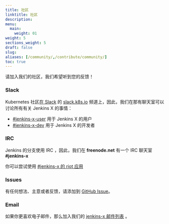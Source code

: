 ```yaml
---
title: 社区
linktitle: 社区
description: 
menu:
  main:
    weight: 01
weight: 5
sections_weight: 5
draft: false
slug:
aliases: [/community/,/contribute/community/]
toc: true
---
```


请加入我们的社区，我们希望听到您的反馈！

### Slack

Kubernetes 社区[在 Slack](http://slack.k8s.io/) 的 [slack.k8s.io](http://slack.k8s.io/) 频道上，因此，我们在那有聊天室可以讨论所有有关 Jenkins X 的事情：

* [\#jenkins-x-user](https://kubernetes.slack.com/messages/C9MBGQJRH) 用于 Jenkins X 的用户
* [\#jenkins-x-dev](https://kubernetes.slack.com/messages/C9LTHT2BB) 用于 Jenkins X 的开发者

### IRC

Jenkins 的分支使用 IRC ，因此，我们在 **freenode.net** 有一个 IRC 聊天室 **#jenkins-x**

你可以尝试使用 [#jenkins-x 的 riot 应用](https://riot.im/app/#/room/#freenode_#jenkins-x:matrix.org)

### Issues

有任何想法、主意或者反馈，请添加到 [GitHub Issue](https://github.com/jenkins-x/jx/issues/new)。

### Email

如果你更喜欢电子邮件，那么加入我们的 [jenkins-x 邮件列表](https://groups.google.com/forum/#!forum/jenkins-x) 。
